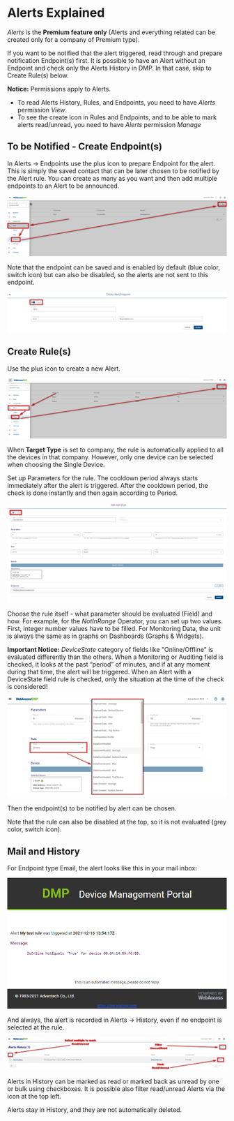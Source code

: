 # Alerts Explained 

*Alerts* is the **Premium feature only** (Alerts and everything related can be created only for a company of Premium type).

If you want to be notified that the alert triggered, read through and prepare notification Endpoint(s) first. It is possible to have an Alert without an Endpoint and check only the Alerts History in DMP. In that case, skip to Create Rule(s) below.

**Notice:** Permissions apply to Alerts.
* To read Alerts History, Rules, and Endpoints, you need to have *Alerts* permission *View*. 
* To see the create icon in Rules and Endpoints, and to be able to mark alerts read/unread, you need to have *Alerts* permission *Manage*


## To be Notified - Create Endpoint(s)

In Alerts -> Endpoints use the plus icon to prepare Endpoint for the alert. This is simply the saved contact that can be later chosen to be notified by the Alert rule. You can create as many as you want and then add multiple endpoints to an Alert to be announced. 

![Alerts create](./alerts_endpoint_create.png "Alerts create")

Note that the endpoint can be saved and is enabled by default (blue color, switch icon) but can also be disabled, so the alerts are not sent to this endpoint.

![Alerts endpoint](./alerts_endpoint.png "Alerts endpoint")

## Create Rule(s)

Use the plus icon to create a new Alert.

![Alerts rule create](./alerts_rule_create.png "Alerts rule create")

When **Target Type** is set to company, the rule is automatically applied to all the devices in that company. However, only one device can be selected when choosing the Single Device.

Set up Parameters for the rule. The cooldown period always starts immediately after the alert is triggered. After the cooldown period, the check is done instantly and then again according to Period.

![Alerts rule](./alerts_rule.png "Alerts rule")

Choose the rule itself - what parameter should be evaluated (Field) and how. For example, for the *NotInRange* Operator, you can set up two values. First, integer number values have to be filled. 
For Monitoring Data, the unit is always the same as in graphs on Dashboards (Graphs & Widgets).

**Important Notice:** *DeviceState* category of fields like "Online/Offline" is evaluated differently than the others. When a Monitoring or Auditing field is checked, it looks at the past “period” of minutes, and if at any moment during that time, the alert will be triggered. When an Alert with a DeviceState field rule is checked, only the situation at the time of the check is considered!

![Alerts rule](./alerts_rule_rule.png "Alerts rule")

Then the endpoint(s) to be notified by alert can be chosen. 

Note that the rule can also be disabled at the top, so it is not evaluated (grey color, switch icon).


## Mail and History

For Endpoint type Email, the alert looks like this in your mail inbox:

![Alerts mail](./alerts_mail.png "Alerts mail")

And always, the alert is recorded in Alerts -> History, even if no endpoint is selected at the rule.

![Alerts history](./alerts_history.png "Alerts history")

Alerts in History can be marked as read or marked back as unread by one or bulk using checkboxes. It is possible also filter read/unread Alerts via the icon at the top left.

Alerts stay in History, and they are not automatically deleted.